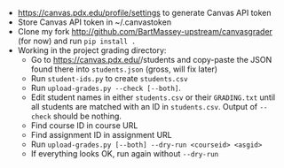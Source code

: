 * https://canvas.pdx.edu/profile/settings to generate Canvas
  API token
* Store Canvas API token in ~/.canvastoken
* Clone my fork http://github.com/BartMassey-upstream/canvasgrader (for now)
  and run `pip install .`
* Working in the project grading directory:
    * Go to https://canvas.pdx.edu/<course-id>/students
      and copy-paste the JSON found there into `students.json`
      (gross, will fix later)
    * Run `student-ids.py` to create `students.csv`
    * Run `upload-grades.py --check [--both]`.
    * Edit student names in either `students.csv` or their
      `GRADING.txt` until all students are matched with an
      ID in `students.csv`. Output of `--check` should be
      nothing.
    * Find course ID in course URL
    * Find assignment ID in assignment URL
    * Run `upload-grades.py [--both] --dry-run <courseid> <asgid>`
    * If everything looks OK, run again without `--dry-run`

